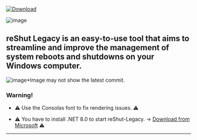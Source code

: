 [![Download](https://custom-icon-badges.demolab.com/badge/-Download-darkgreen?style=for-the-badge&logo=download&logoColor=white "Download reShut")](https://github.com/elNino0916/reShut-Legacy/releases/download/1.0.0.2/reShut-Installer.exe)

![image](https://github.com/elNino0916/reShut-Legacy/assets/84574414/b0473bc9-8d41-461a-ba3f-4033a4a32a7e)


reShut Legacy is an easy-to-use tool that aims to streamline and improve the management of system reboots and shutdowns on your Windows computer.
----------------------
![image](https://github.com/elNino0916/reShut-Legacy/assets/84574414/6e23e1ab-fbec-4082-85a9-9494970666f7)*Image may not show the latest commit.

### Warning!
- ⚠️ Use the Consolas font to fix rendering issues. ⚠️
  
- ⚠️ You have to install .NET 8.0 to start reShut-Legacy. -> [Download from Microsoft](https://dotnet.microsoft.com/en-us/download/dotnet/thank-you/runtime-desktop-8.0.0-windows-x64-installer?cid=getdotnetcore) ⚠️

--------------------
